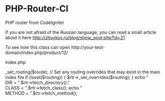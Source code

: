 PHP-Router-CI
=============

PHP router from CodeIgniter

If you are not afraid of the Russian language, you can read a small article about it here 
http://zhuykov.ru/blog/show_post.php?id=21

To see how this class can open http://your-test-domain/index.php/product/12/

index.php

<?

$route['product/(:num)'] = "catalog2/start/$1";
$route['default_controller'] = "welcome";
$route['404_override'] = '';
$route['directory'] = 'my_directory';

require_once "Router.php";

$rtr = new Router();
$rtr->_set_routing($route);


// Set any routing overrides that may exist in the main index file
if (isset($routing))
{
$rtr->_set_overrides($routing);
}


echo "<br>DIR = ".$rtr->fetch_directory()."<br>CLASS = ".$rtr->fetch_class();
echo "<br>METHOD = ".$rtr->fetch_method();
